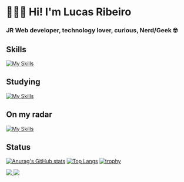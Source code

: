 # 🧑🏻‍💻 Hi! I'm Lucas Ribeiro
### JR Web developer, technology lover, curious, Nerd/Geek 🤓

## Skills
[![My Skills](https://skillicons.dev/icons?i=js,ts,vue,nuxt,vite,astro,tailwindcss,sass,git,github,linux)](https://skillicons.dev)

## Studying
[![My Skills](https://skillicons.dev/icons?i=prisma,nodejs,express,py,mongodb,docker,cloudflare)](https://skillicons.dev)

## On my radar
[![My Skills](https://skillicons.dev/icons?i=react,nextjs,arduino,raspberrypi,dart,flutter)](https://skillicons.dev)


## Status
[![Anurag's GitHub stats](https://github-readme-stats-git-masterrstaa-rickstaa.vercel.app/api?username=lukinhas711&theme=onedark&count_private=true&show_icons=true&include_all_commits=false&line_height=40)](https://github.com/anuraghazra/github-readme-stats)
[![Top Langs](https://github-readme-stats-git-masterrstaa-rickstaa.vercel.app/api/top-langs/?username=lukinhas711&theme=onedark&count_private=true&langs_count=5&line_height=40)](https://github.com/anuraghazra/github-readme-stats)
[![trophy](https://github-profile-trophy.vercel.app/?username=lukinhas711&theme=onedark&column=7&no-frame=true&row=1
)](https://github.com/ryo-ma/github-profile-trophy)

<div>
  <a href="mailto:lucas.ribeiro711@gmail.com" target="_blank">
    <img src="https://img.shields.io/badge/Gmail-D14836?style=for-the-badge&logo=gmail&logoColor=white">
  </a>
  <a href="https://www.linkedin.com/in/lucasribeirolr/" target="_blank">
    <img src="https://img.shields.io/badge/LinkedIn-0077B5?style=for-the-badge&logo=linkedin&logoColor=white">
  </a>                                                                                                         
</div>
